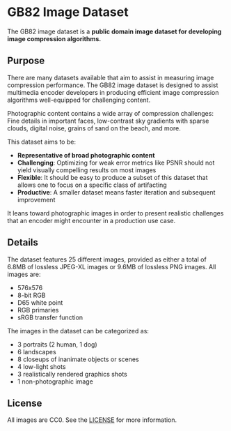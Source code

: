 # GB82 Image Dataset

The GB82 image dataset is a **public domain image dataset for developing image compression algorithms.**

## Purpose

There are many datasets available that aim to assist in measuring image compression performance. The GB82 image dataset is designed to assist multimedia encoder developers in producing efficient image compression algorithms well-equipped for challenging content.

Photographic content contains a wide array of compression challenges: Fine details in important faces, low-contrast sky gradients with sparse clouds, digital noise, grains of sand on the beach, and more.

This dataset aims to be:
- **Representative of broad photographic content**
- **Challenging**: Optimizing for weak error metrics like PSNR should not yield visually compelling results on most images
- **Flexible**: It should be easy to produce a subset of this dataset that allows one to focus on a specific class of artifacting
- **Productive**: A smaller dataset means faster iteration and subsequent improvement

It leans toward photographic images in order to present realistic challenges that an encoder might encounter in a production use case.

## Details

The dataset features 25 different images, provided as either a total of 6.8MB of lossless JPEG-XL images or 9.6MB of lossless PNG images. All images are:
- 576x576
- 8-bit RGB
- D65 white point
- RGB primaries
- sRGB transfer function

The images in the dataset can be categorized as:
- 3 portraits (2 human, 1 dog)
- 6 landscapes
- 8 closeups of inanimate objects or scenes
- 4 low-light shots
- 3 realistically rendered graphics shots
- 1 non-photographic image

## License

All images are CC0. See the [LICENSE](LICENSE) for more information.
